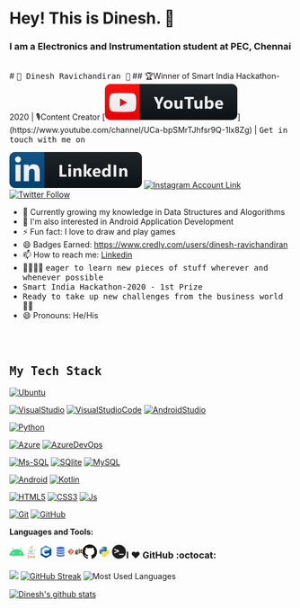 # Hey! This is Dinesh. 👋
### I am a Electronics and Instrumentation student at PEC, Chennai
<br>
# <samp> 🤖 Dinesh Ravichandiran  🤖</samp>
##  🏆Winner of Smart India Hackathon-2020 | 🎙Content Creator [<img src="https://raw.githubusercontent.com/8bithemant/8bithemant/master/svg/streaming/youtube.svg" >](https://www.youtube.com/channel/UCa-bpSMrTJhfsr9Q-1lx8Zg) | 
<samp> Get in touch with me on </samp> 

[<img src="https://raw.githubusercontent.com/8bithemant/8bithemant/master/svg/social/linkedin.svg" >](https://www.linkedin.com/in/dinesh-ravichandiran)
[![Instagram Account Link](https://img.shields.io/badge/-Instagram-black?style=flat&logo=instagram&link=https://github.com/dineshravichandiran)](https://www.instagram.com/geekydinesh/)
[![Twitter Follow](https://img.shields.io/twitter/follow/thecoderdinesh?color=1DA1F2&logo=twitter&style=for-the-badge)](https://twitter.com/intent/follow?original_referer=https%3A%2F%2Fgithub.com%2FRDinesh0808&screen_name=thecoderdinesh)


- 🔭 Currently growing my knowledge in Data Structures and Alogorithms
- 📱  I'm also interested in Android Application Development
- ⚡ Fun fact: I love to draw and play games
- 😄 Badges Earned: https://www.credly.com/users/dinesh-ravichandiran
- 📫 How to reach me: [Linkedin](https://www.linkedin.com/in/dinesh-ravichandiran/)
- 🤹‍♂️🤹‍♂️ <samp> eager to learn new pieces of stuff wherever and whenever possible </samp>
- <samp> Smart India Hackathon-2020 - 1st Prize </samp>
- <samp> Ready to take up new challenges from the business world </samp>🐱‍🏍
- 😄 Pronouns: He/His
<br><br>
<br />

[youtube]: https://www.youtube.com/channel/UCa-bpSMrTJhfsr9Q-1lx8Zg

## <samp>My Tech Stack </samp>

[![Ubuntu](https://img.shields.io/badge/-Ubuntu-black?style=flat&logo=Ubuntu&link=https://github.com/dineshravichandiran)](https://github.com/dineshravichandiran)

[![VisualStudio](https://img.shields.io/badge/-VisualStudio-black?style=flat&logo=visual-studio&link=https://github.com/dineshravichandiran&logoColor=522D91)](https://github.com/dineshravichandiran)
[![VisualStudioCode](https://img.shields.io/badge/-VisualStudioCode-black?style=flat&logo=visual-studio-code&link=https://github.com/dineshravichandiran&logoColor=007ACC)](https://github.com/dineshravichandiran)
[![AndroidStudio](https://img.shields.io/badge/-AndroidStudio-black?style=flat&logo=android-studio&link=https://github.com/dineshravichandiran)](https://github.com/dineshravichandiran)

[![Python](https://img.shields.io/badge/-Python-black?style=flat&logo=python&link=https://github.com/dineshravichandiran)](https://github.com/dineshravichandiran) 


[![Azure](https://img.shields.io/badge/-MicrosoftAzure-black?style=flat&logo=microsoft-azure&link=https://github.com/dineshravichandiran)](https://github.com/dineshravichandiran)
[![AzureDevOps](https://img.shields.io/badge/-AzureDevOps-black?style=flat&logo=azure-devops&link=https://github.com/dineshravichandiran)](https://github.com/dineshravichandiran)

[![Ms-SQL](https://img.shields.io/badge/-MicrosoftSQLServer-black?style=flat&logo=microsoft-sql-server&link=https://github.com/dineshravichandiran)](https://github.com/dineshravichandiran)
[![SQlite](https://img.shields.io/badge/-SQLite-black?style=flat&logo=SQLite&link=https://github.com/dineshravichandiran)](https://github.com/dineshravichandiran)
[![MySQL](https://img.shields.io/badge/-MySQL-black?style=flat&logo=mysql&link=https://github.com/dineshravichandiran)](https://github.com/dineshravichandiran) 


[![Android](https://img.shields.io/badge/-Android-black?style=flat&logo=Android&logowidth=20&link=https://github.com/dineshravichandiran)](https://github.com/dineshravichandiran) [![Kotlin](https://img.shields.io/badge/-Kotlin-black?style=flat&logo=kotlin&logowidth=20&link=https://github.com/dineshravichandiran)](https://github.com/dineshravichandiran)


[![HTML5](https://img.shields.io/badge/-HTML5-E34F26?style=flat&logo=html5&logoColor=white&link=https://github.com/dineshravichandiran)](https://github.com/dineshravichandiran) [![CSS3](https://img.shields.io/badge/-CSS3-1572B6?style=flat&logo=css3&link=https://github.com/dineshravichandiran)](https://github.com/dineshravichandiran) [![Js](https://img.shields.io/badge/-Javascript-black?style=flat&logo=javascript&link=https://github.com/dineshravichandiran)](https://github.com/dineshravichandiran)

[![Git](https://img.shields.io/badge/-Git-black?style=flat&logo=git&link=https://github.com/dineshravichandiran)](https://github.com/dineshravichandiran) [![GitHub](https://img.shields.io/badge/-GitHub-181717?style=flat&logo=github&link=https://github.com/dineshravichandiran)](https://github.com/dineshravichandiran)



**Languages and Tools:**  

<img align="left" alt="Android SDK" width="26px" src="https://raw.githubusercontent.com/github/explore/80688e429a7d4ef2fca1e82350fe8e3517d3494d/topics/android/android.png" />
<img align="left" alt="Java" width="26px" src="https://raw.githubusercontent.com/github/explore/80688e429a7d4ef2fca1e82350fe8e3517d3494d/topics/java/java.png" />
<img align="left" alt="C" width="26px" src="https://raw.githubusercontent.com/github/explore/78df643247d429f6cc873026c0622819ad797942/topics/c/c.png" />
<!-- <img align="left" alt="HTML5" width="26px" src="https://raw.githubusercontent.com/github/explore/80688e429a7d4ef2fca1e82350fe8e3517d3494d/topics/html/html.png" /> -->
<!-- <img align="left" alt="CSS3" width="26px" src="https://raw.githubusercontent.com/github/explore/80688e429a7d4ef2fca1e82350fe8e3517d3494d/topics/css/css.png" /> -->
<img align="left" alt="SQL" width="26px" src="https://raw.githubusercontent.com/github/explore/80688e429a7d4ef2fca1e82350fe8e3517d3494d/topics/sql/sql.png" />
<img align="left" alt="Git" width="26px" src="https://raw.githubusercontent.com/github/explore/80688e429a7d4ef2fca1e82350fe8e3517d3494d/topics/git/git.png" />
<img align="left" alt="GitHub" width="26px" src="https://raw.githubusercontent.com/github/explore/78df643247d429f6cc873026c0622819ad797942/topics/github/github.png" />
<img align="left" alt="Python" width="26px" src="https://raw.githubusercontent.com/github/explore/80688e429a7d4ef2fca1e82350fe8e3517d3494d/topics/python/python.png" />
<img align="left" alt="Terminal" width="26px" src="https://raw.githubusercontent.com/github/explore/80688e429a7d4ef2fca1e82350fe8e3517d3494d/topics/terminal/terminal.png" />


### I :heart: GitHub :octocat:

[<img src="https://github-profile-trophy.vercel.app/?username=dineshravichandiran&row=2&column=3" />](https://github.com/ryo-ma/github-profile-trophy)
[![GitHub Streak](https://github-readme-streak-stats.herokuapp.com/?user=dineshravichandiran&theme=dark)](https://github.com/DenverCoder1/github-readme-streak-stats)
![Most Used Languages](https://github-readme-stats.vercel.app/api/top-langs/?username=dineshravichandiran&layout=compact&theme=vision-friendly-dark)

<a href="https://github.com/dineshravichandiran/github-readme-stats">
  <img align="center" src="https://github-readme-stats-lac.vercel.app/api?username=dineshravichandiran&show_icons=true&count_private=true&theme=algolia" alt=" Dinesh's github stats" />
</a>

